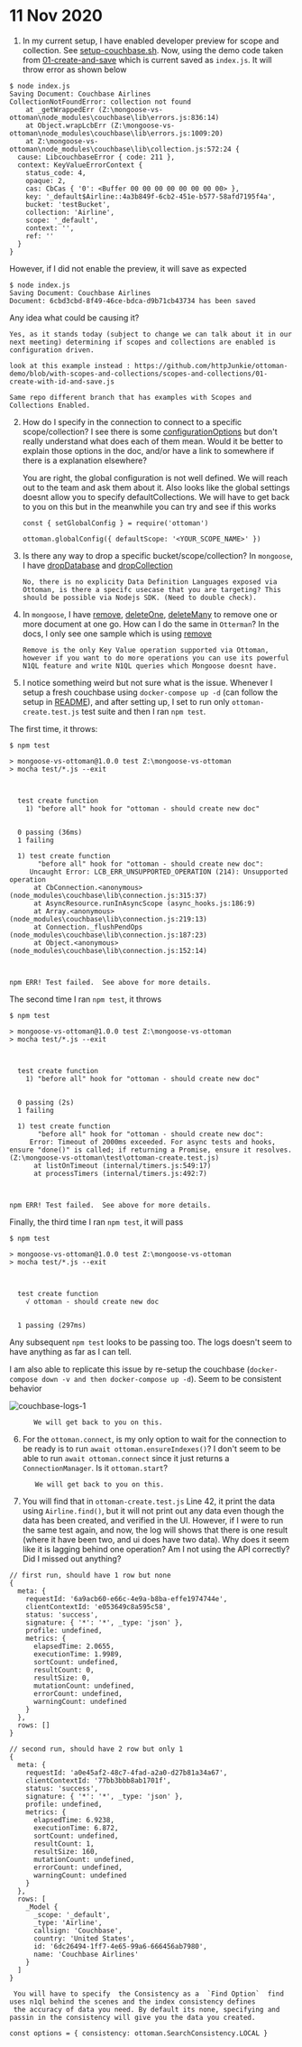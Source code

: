 # 11 Nov 2020

1. In my current setup, I have enabled developer preview for scope and collection. See [setup-couchbase.sh](scripts/setup-couchbase.sh). Now, using the demo code taken from [01-create-and-save](https://github.com/httpJunkie/ottoman-demo/blob/master/scripts/01-create-and-save.js) which is current saved as `index.js`. It will throw error as shown below

```
$ node index.js
Saving Document: Couchbase Airlines
CollectionNotFoundError: collection not found
    at _getWrappedErr (Z:\mongoose-vs-ottoman\node_modules\couchbase\lib\errors.js:836:14)
    at Object.wrapLcbErr (Z:\mongoose-vs-ottoman\node_modules\couchbase\lib\errors.js:1009:20)
    at Z:\mongoose-vs-ottoman\node_modules\couchbase\lib\collection.js:572:24 {
  cause: LibcouchbaseError { code: 211 },
  context: KeyValueErrorContext {
    status_code: 4,
    opaque: 2,
    cas: CbCas { '0': <Buffer 00 00 00 00 00 00 00 00> },
    key: '_default$Airline::4a3b849f-6cb2-451e-b577-58afd7195f4a',
    bucket: 'testBucket',
    collection: 'Airline',
    scope: '_default',
    context: '',
    ref: ''
  }
}
```

However, if I did not enable the preview, it will save as expected

```
$ node index.js
Saving Document: Couchbase Airlines
Document: 6cbd3cbd-8f49-46ce-bdca-d9b71cb43734 has been saved
```

Any idea what could be causing it?

    Yes, as it stands today (subject to change we can talk about it in our next meeting) determining if scopes and collections are enabled is configuration driven.

    look at this example instead : https://github.com/httpJunkie/ottoman-demo/blob/with-scopes-and-collections/scopes-and-collections/01-create-with-id-and-save.js

    Same repo different branch that has examples with Scopes and Collections Enabled.

2. How do I specify in the connection to connect to a specific scope/collection? I see there is some [configurationOptions](https://v2.ottomanjs.com/guides/connections.html#global-config) but don't really understand what does each of them mean. Would it be better to explain those options in the doc, and/or have a link to somewhere if there is a explanation elsewhere?

    You are right, the global configuration is not well defined. We will reach out to the team and ask them about it. Also looks like the global settings doesnt       allow you to specify defaultCollections. We will have to get back to you on this but in the meanwhile you can try and see if this works

       const { setGlobalConfig } = require('ottoman')

       ottoman.globalConfig({ defaultScope: '<YOUR_SCOPE_NAME>' })

3. Is there any way to drop a specific bucket/scope/collection? In `mongoose`, I have [dropDatabase](https://mongoosejs.com/docs/api/connection.html#connection_Connection-dropDatabase) and [dropCollection](https://mongoosejs.com/docs/api.html#connection_Connection-dropCollection)

       No, there is no explicity Data Definition Languages exposed via Ottoman, is there a specifc usecase that you are targeting? This should be possible via Nodejs SDK. (Need to double check).

4. In `mongoose`, I have [remove](https://mongoosejs.com/docs/api.html#model_Model.remove), [deleteOne](https://mongoosejs.com/docs/api.html#query_Query-deleteOne), [deleteMany](https://mongoosejs.com/docs/api.html#query_Query-deleteMany) to remove one or more document at one go. How can I do the same in `Otterman`? In the docs, I only see one sample which is using [remove](https://v2.ottomanjs.com/classes/document.html#remove)

       Remove is the only Key Value operation supported via Ottoman, however if you want to do more operations you can use its powerful N1QL feature and write N1QL queries which Mongoose doesnt have.

5. I notice something weird but not sure what is the issue. Whenever I setup a fresh couchbase using `docker-compose up -d` (can follow the setup in [README](./README.md)), and after setting up, I set to run only `ottoman-create.test.js` test suite and then I ran `npm test`.

The first time, it throws:

```
$ npm test

> mongoose-vs-ottoman@1.0.0 test Z:\mongoose-vs-ottoman
> mocha test/*.js --exit



  test create function
    1) "before all" hook for "ottoman - should create new doc"


  0 passing (36ms)
  1 failing

  1) test create function
       "before all" hook for "ottoman - should create new doc":
     Uncaught Error: LCB_ERR_UNSUPPORTED_OPERATION (214): Unsupported operation
      at CbConnection.<anonymous> (node_modules\couchbase\lib\connection.js:315:37)
      at AsyncResource.runInAsyncScope (async_hooks.js:186:9)
      at Array.<anonymous> (node_modules\couchbase\lib\connection.js:219:13)
      at Connection._flushPendOps (node_modules\couchbase\lib\connection.js:187:23)
      at Object.<anonymous> (node_modules\couchbase\lib\connection.js:152:14)



npm ERR! Test failed.  See above for more details.
```

The second time I ran `npm test`, it throws

```
$ npm test

> mongoose-vs-ottoman@1.0.0 test Z:\mongoose-vs-ottoman
> mocha test/*.js --exit



  test create function
    1) "before all" hook for "ottoman - should create new doc"


  0 passing (2s)
  1 failing

  1) test create function
       "before all" hook for "ottoman - should create new doc":
     Error: Timeout of 2000ms exceeded. For async tests and hooks, ensure "done()" is called; if returning a Promise, ensure it resolves. (Z:\mongoose-vs-ottoman\test\ottoman-create.test.js)
      at listOnTimeout (internal/timers.js:549:17)
      at processTimers (internal/timers.js:492:7)



npm ERR! Test failed.  See above for more details.
```

Finally, the third time I ran `npm test`, it will pass

```
$ npm test

> mongoose-vs-ottoman@1.0.0 test Z:\mongoose-vs-ottoman
> mocha test/*.js --exit



  test create function
    √ ottoman - should create new doc


  1 passing (297ms)
```

Any subsequent `npm test` looks to be passing too. The logs doesn't seem to have anything as far as I can tell.

I am also able to replicate this issue by re-setup the couchbase (`docker-compose down -v and then docker-compose up -d`). Seem to be consistent behavior

![couchbase-logs-1](images/couchbase-logs-1.jpg)

          We will get back to you on this.

6. For the `ottoman.connect`, is my only option to wait for the connection to be ready is to run `await ottoman.ensureIndexes()`? I don't seem to be able to run `await ottoman.connect` since it just returns a `ConnectionManager`. Is it `ottoman.start`?

          We will get back to you on this.
        
7. You will find that in `ottoman-create.test.js` Line 42, it print the data using `Airline.find()`, but it will not print out any data even though the data has been created, and verified in the UI. However, if I were to run the same test again, and now, the log will shows that there is one result (where it have been two, and ui does have two data). Why does it seem like it is lagging behind one operation? Am I not using the API correctly? Did I missed out anything?

```
// first run, should have 1 row but none
{
  meta: {
    requestId: '6a9acb60-e66c-4e9a-b8ba-effe1974744e',
    clientContextId: 'e053649c8a595c58',
    status: 'success',
    signature: { '*': '*', _type: 'json' },
    profile: undefined,
    metrics: {
      elapsedTime: 2.0655,
      executionTime: 1.9989,
      sortCount: undefined,
      resultCount: 0,
      resultSize: 0,
      mutationCount: undefined,
      errorCount: undefined,
      warningCount: undefined
    }
  },
  rows: []
}

// second run, should have 2 row but only 1
{
  meta: {
    requestId: 'a0e45af2-48c7-4fad-a2a0-d27b81a34a67',
    clientContextId: '77bb3bbb8ab1701f',
    status: 'success',
    signature: { '*': '*', _type: 'json' },
    profile: undefined,
    metrics: {
      elapsedTime: 6.9238,
      executionTime: 6.872,
      sortCount: undefined,
      resultCount: 1,
      resultSize: 160,
      mutationCount: undefined,
      errorCount: undefined,
      warningCount: undefined
    }
  },
  rows: [
    _Model {
      _scope: '_default',
      _type: 'Airline',
      callsign: 'Couchbase',
      country: 'United States',
      id: '6dc26494-1ff7-4e65-99a6-666456ab7980',
      name: 'Couchbase Airlines'
    }
  ]
}
```

     You will have to specify  the Consistency as a  `Find Option`  find uses n1ql behind the scenes and the index consistency defines 
     the accuracy of data you need. By default its none, specifying and passin in the consistency will give you the data you created.

    const options = { consistency: ottoman.SearchConsistency.LOCAL }

